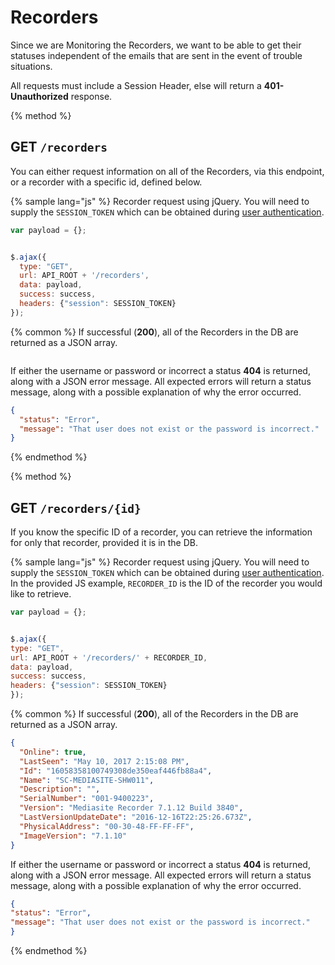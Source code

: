 # Recorders
Since we are Monitoring the Recorders, we want to be able to get their statuses independent of the emails that are sent in the event of trouble situations.

All requests must include a Session Header, else will return a **401-Unauthorized** response.

{% method %}
## GET `/recorders`

You can either request information on all of the Recorders, via this endpoint, or a recorder with a specific id, defined below. 

{% sample lang="js" %}
Recorder request using jQuery. You will need to supply the `SESSION_TOKEN` which can be obtained during [user authentication](/authentication.md). 

```js
var payload = {};


$.ajax({
  type: "GET",
  url: API_ROOT + '/recorders',
  data: payload,
  success: success,
  headers: {"session": SESSION_TOKEN}
});
```

{% common %}
If successful (**200**), all of the Recorders in the DB are returned as a JSON array.

```json

```


If either the username or password or incorrect a status **404** is returned, along with a JSON error message. All expected errors will return a status message, along with a possible explanation of why the error occurred.

```json
{
  "status": "Error",
  "message": "That user does not exist or the password is incorrect."
}
```
{% endmethod %}

{% method %}
## GET `/recorders/{id}`

If you know the specific ID of a recorder, you can retrieve the information for only that recorder, provided it is in the DB.

{% sample lang="js" %}
Recorder request using jQuery. You will need to supply the `SESSION_TOKEN` which can be obtained during [user authentication](/authentication.md). In the provided JS example, `RECORDER_ID` is the ID of the recorder you would like to retrieve. 

```js
var payload = {};


$.ajax({
type: "GET",
url: API_ROOT + '/recorders/' + RECORDER_ID,
data: payload,
success: success,
headers: {"session": SESSION_TOKEN}
});
```

{% common %}
If successful (**200**), all of the Recorders in the DB are returned as a JSON array.

```json
{
  "Online": true,
  "LastSeen": "May 10, 2017 2:15:08 PM",
  "Id": "16058358100749308de350eaf446fb88a4",
  "Name": "SC-MEDIASITE-SHW011",
  "Description": "",
  "SerialNumber": "001-9400223",
  "Version": "Mediasite Recorder 7.1.12 Build 3840",
  "LastVersionUpdateDate": "2016-12-16T22:25:26.673Z",
  "PhysicalAddress": "00-30-48-FF-FF-FF",
  "ImageVersion": "7.1.10"
}
```


If either the username or password or incorrect a status **404** is returned, along with a JSON error message. All expected errors will return a status message, along with a possible explanation of why the error occurred.

```json
{
"status": "Error",
"message": "That user does not exist or the password is incorrect."
}
```
{% endmethod %}
